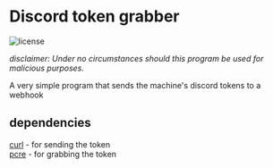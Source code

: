 # Discord token grabber

![license](https://img.shields.io/github/license/5IGI0/discord-token-grabber)

_disclaimer: Under no circumstances should this program be used for malicious purposes._

A very simple program that sends the machine's discord tokens to a webhook

## dependencies

[curl](https://curl.se/) - for sending the token\
[pcre](https://pcre.org/) - for grabbing the token